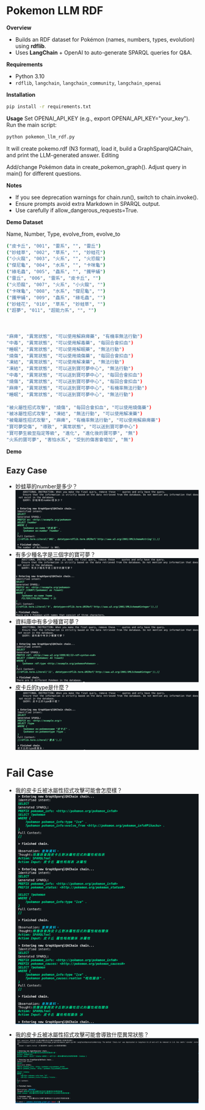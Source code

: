 # Pokemon LLM RDF

**Overview**  
- Builds an RDF dataset for Pokémon (names, numbers, types, evolution) using **rdflib**.  
- Uses **LangChain** + OpenAI to auto-generate SPARQL queries for Q&A.  

**Requirements**  
- Python 3.10 
- `rdflib`, `langchain`, `langchain_community`, `langchain_openai`  

**Installation**  
```bash
pip install -r requirements.txt
```
**Usage**
Set OPENAI_API_KEY (e.g., export OPENAI_API_KEY="your_key").
Run the main script:
```bash
python pokemon_llm_rdf.py
```
It will create pokemo.rdf (N3 format), load it, build a GraphSparqlQAChain, and print the LLM-generated answer.
Editing

Add/change Pokémon data in create_pokemon_graph().
Adjust query in main() for different questions.

**Notes**

- If you see deprecation warnings for chain.run(), switch to chain.invoke().
- Ensure prompts avoid extra Markdown in SPARQL output.
- Use carefully if allow_dangerous_requests=True.

**Demo Dataset**

Name, Number, Type, evolve_from, evolve_to

```bash
("皮卡丘", "001", "雷系", "", "雷丘")
("妙蛙草", "002", "草系", "", "妙蛙花")
("小火龍", "003", "火系", "", "火恐龍")
("傑尼龜", "004", "水系", "", "卡咪龜")
("綠毛蟲", "005", "蟲系", "", "鐵甲蛹")
("雷丘", "006", "雷系", "皮卡丘", "")
("火恐龍", "007", "火系", "小火龍", "")
("卡咪龜", "008", "水系", "傑尼龜", "")
("鐵甲蛹", "009", "蟲系", "綠毛蟲", "")
("妙蛙花", "010", "草系", "妙蛙草", "")
("超夢", "011", "超能力系", "", "")



"麻痺", "異常狀態", "可以使用解麻痺藥", "有機率無法行動")
"中毒", "異常狀態", "可以使用解毒藥", "每回合會扣血")
"睡眠", "異常狀態", "可以使用解眠藥", "無法行動")
"燒傷", "異常狀態", "可以使用燒傷藥", "每回合會扣血")
"凍結", "異常狀態", "可以使用解凍藥", "無法行動")
"凍結", "異常狀態", "可以送到寶可夢中心", "無法行動")
"中毒", "異常狀態", "可以送到寶可夢中心", "每回合會扣血")
"燒傷", "異常狀態", "可以送到寶可夢中心", "每回合會扣血")
"麻痺", "異常狀態", "可以送到寶可夢中心", "有機率無法行動")
"睡眠", "異常狀態", "可以送到寶可夢中心", "無法行動")

"被火屬性招式攻擊", "燒傷", "每回合會扣血", "可以使用燒傷藥")
"被冰屬性招式攻擊", "凍結", "無法行動", "可以使用解凍藥")
"被電屬性招式攻擊", "麻痺", "有機率無法行動", "可以使用解麻痺藥")
"寶可夢受傷", "導致", "異常狀態", "可以送到寶可夢中心")
"寶可夢生級至指定等級", "進化", "進化後的寶可夢", "無")
"火系的寶可夢", "害怕水系", "受到的傷害會增加", "無")
```
**Demo**

## Eazy Case
-  妙蛙草的number是多少？
![image](demo/demo001.png)
- 有多少種名字是三個字的寶可夢？
![image](demo/demo002.png)
- 資料庫中有多少種寶可夢？
![image](demo/demo003.png)
- 皮卡丘的type是什麼？
![image](demo/demo004.png)

# Fail Case
- 我的皮卡丘被冰屬性招式攻擊可能會怎麼樣？
![image](demo/fail001.png)

- 我的皮卡丘被冰屬性招式攻擊可能會導致什麼異常狀態？
![image](demo/fail002.png)